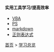 #### 实用工具学习/提高效率

* [VBA](VBA/VBA.md)
* [PS](PS/PS.md)
* [markdown](markdown/markdown.md)
* [正则表达式](regularExpression/regularExpression.md)


[首页](../../README.md) > [学习总览](../../introduction/studyCatalogList.md)
